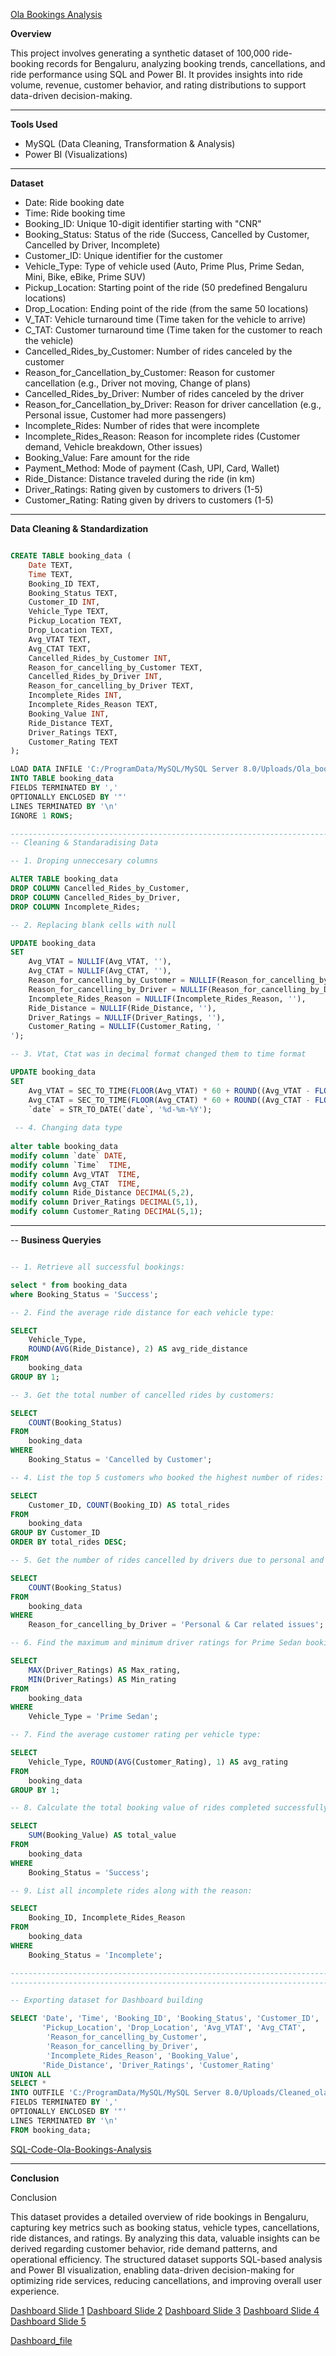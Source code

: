 [Ola Bookings Analysis](https://github.com/Anmoljoshi19/Ola_Bookings_Analysis/blob/main/Ola_booking_data.csv)

**Overview**

This project involves generating a synthetic dataset of 100,000 ride-booking records for Bengaluru,
analyzing booking trends, cancellations, and ride performance using SQL and Power BI. It provides insights
into ride volume, revenue, customer behavior, and rating distributions to support data-driven decision-making.

--------------------------------------------------------------------------------------------------------------------------

**Tools Used**

- MySQL (Data Cleaning, Transformation & Analysis)
- Power BI (Visualizations)
--------------------------------------------------------------------------------------------------------------------------

**Dataset**

- Date: Ride booking date  
- Time: Ride booking time  
- Booking_ID: Unique 10-digit identifier starting with "CNR"  
- Booking_Status: Status of the ride (Success, Cancelled by Customer, Cancelled by Driver, Incomplete)  
- Customer_ID: Unique identifier for the customer  
- Vehicle_Type: Type of vehicle used (Auto, Prime Plus, Prime Sedan, Mini, Bike, eBike, Prime SUV)  
- Pickup_Location: Starting point of the ride (50 predefined Bengaluru locations)  
- Drop_Location: Ending point of the ride (from the same 50 locations)  
- V_TAT: Vehicle turnaround time (Time taken for the vehicle to arrive)  
- C_TAT: Customer turnaround time (Time taken for the customer to reach the vehicle)  
- Cancelled_Rides_by_Customer: Number of rides canceled by the customer  
- Reason_for_Cancellation_by_Customer: Reason for customer cancellation (e.g., Driver not moving, Change of plans)  
- Cancelled_Rides_by_Driver: Number of rides canceled by the driver  
- Reason_for_Cancellation_by_Driver: Reason for driver cancellation (e.g., Personal issue, Customer had more passengers)  
- Incomplete_Rides: Number of rides that were incomplete  
- Incomplete_Rides_Reason: Reason for incomplete rides (Customer demand, Vehicle breakdown, Other issues)  
- Booking_Value: Fare amount for the ride  
- Payment_Method: Mode of payment (Cash, UPI, Card, Wallet)  
- Ride_Distance: Distance traveled during the ride (in km)  
- Driver_Ratings: Rating given by customers to drivers (1-5)  
- Customer_Rating: Rating given by drivers to customers (1-5)  

--------------------------------------------------------------------------------------------------------------------------

**Data Cleaning & Standardization**
```sql

CREATE TABLE booking_data (
    Date TEXT,
    Time TEXT,
    Booking_ID TEXT,
    Booking_Status TEXT,
    Customer_ID INT,
    Vehicle_Type TEXT,
    Pickup_Location TEXT,
    Drop_Location TEXT,
    Avg_VTAT TEXT,
    Avg_CTAT TEXT,
    Cancelled_Rides_by_Customer INT,
    Reason_for_cancelling_by_Customer TEXT,
    Cancelled_Rides_by_Driver INT,
    Reason_for_cancelling_by_Driver TEXT,
    Incomplete_Rides INT,
    Incomplete_Rides_Reason TEXT,
    Booking_Value INT,
    Ride_Distance TEXT,
    Driver_Ratings TEXT,
    Customer_Rating TEXT
);

LOAD DATA INFILE 'C:/ProgramData/MySQL/MySQL Server 8.0/Uploads/Ola_booking_data.csv'
INTO TABLE booking_data
FIELDS TERMINATED BY ','  
OPTIONALLY ENCLOSED BY '"'  
LINES TERMINATED BY '\n'  
IGNORE 1 ROWS;

------------------------------------------------------------------------------------------------------------------------
-- Cleaning & Standaradising Data

-- 1. Droping unneccesary columns

ALTER TABLE booking_data
DROP COLUMN Cancelled_Rides_by_Customer,
DROP COLUMN Cancelled_Rides_by_Driver,
DROP COLUMN Incomplete_Rides;

-- 2. Replacing blank cells with null

UPDATE booking_data 
SET 
    Avg_VTAT = NULLIF(Avg_VTAT, ''),
    Avg_CTAT = NULLIF(Avg_CTAT, ''),
    Reason_for_cancelling_by_Customer = NULLIF(Reason_for_cancelling_by_Customer, ''),
    Reason_for_cancelling_by_Driver = NULLIF(Reason_for_cancelling_by_Driver, ''),
    Incomplete_Rides_Reason = NULLIF(Incomplete_Rides_Reason, ''),
    Ride_Distance = NULLIF(Ride_Distance, ''),
    Driver_Ratings = NULLIF(Driver_Ratings, ''),
    Customer_Rating = NULLIF(Customer_Rating, '
');

-- 3. Vtat, Ctat was in decimal format changed them to time format

UPDATE booking_data 
SET 
    Avg_VTAT = SEC_TO_TIME(FLOOR(Avg_VTAT) * 60 + ROUND((Avg_VTAT - FLOOR(Avg_VTAT)) * 60)),
    Avg_CTAT = SEC_TO_TIME(FLOOR(Avg_CTAT) * 60 + ROUND((Avg_CTAT - FLOOR(Avg_CTAT)) * 60)),
    `date` = STR_TO_DATE(`date`, '%d-%m-%Y');
 
 -- 4. Changing data type
 
alter table booking_data
modify column `date` DATE,
modify column `Time`  TIME,
modify column Avg_VTAT  TIME,
modify column Avg_CTAT  TIME,
modify column Ride_Distance DECIMAL(5,2),
modify column Driver_Ratings DECIMAL(5,1),
modify column Customer_Rating DECIMAL(5,1);

```
--------------------------------------------------------------------------------------------------------------------------

-- **Business Queryies**
```sql

-- 1. Retrieve all successful bookings:

select * from booking_data
where Booking_Status = 'Success';

-- 2. Find the average ride distance for each vehicle type:

SELECT 
    Vehicle_Type,
    ROUND(AVG(Ride_Distance), 2) AS avg_ride_distance
FROM
    booking_data
GROUP BY 1;

-- 3. Get the total number of cancelled rides by customers:

SELECT 
    COUNT(Booking_Status)
FROM
    booking_data
WHERE
    Booking_Status = 'Cancelled by Customer';

-- 4. List the top 5 customers who booked the highest number of rides:

SELECT 
    Customer_ID, COUNT(Booking_ID) AS total_rides
FROM
    booking_data
GROUP BY Customer_ID
ORDER BY total_rides DESC;

-- 5. Get the number of rides cancelled by drivers due to personal and car-related issues:

SELECT 
    COUNT(Booking_Status)
FROM
    booking_data
WHERE
    Reason_for_cancelling_by_Driver = 'Personal & Car related issues';

-- 6. Find the maximum and minimum driver ratings for Prime Sedan bookings:

SELECT 
    MAX(Driver_Ratings) AS Max_rating,
    MIN(Driver_Ratings) AS Min_rating
FROM
    booking_data
WHERE
    Vehicle_Type = 'Prime Sedan';

-- 7. Find the average customer rating per vehicle type:

SELECT 
    Vehicle_Type, ROUND(AVG(Customer_Rating), 1) AS avg_rating
FROM
    booking_data
GROUP BY 1;

-- 8. Calculate the total booking value of rides completed successfully:

SELECT 
    SUM(Booking_Value) AS total_value
FROM
    booking_data
WHERE
    Booking_Status = 'Success';

-- 9. List all incomplete rides along with the reason:

SELECT 
    Booking_ID, Incomplete_Rides_Reason
FROM
    booking_data
WHERE
    Booking_Status = 'Incomplete';

------------------------------------------------------------------------------------------------------------------------
------------------------------------------------------------------------------------------------------------------------

-- Exporting dataset for Dashboard building

SELECT 'Date', 'Time', 'Booking_ID', 'Booking_Status', 'Customer_ID', 'Vehicle_Type', 
       'Pickup_Location', 'Drop_Location', 'Avg_VTAT', 'Avg_CTAT', 
        'Reason_for_cancelling_by_Customer', 
        'Reason_for_cancelling_by_Driver', 
        'Incomplete_Rides_Reason', 'Booking_Value', 
       'Ride_Distance', 'Driver_Ratings', 'Customer_Rating'
UNION ALL
SELECT * 
INTO OUTFILE 'C:/ProgramData/MySQL/MySQL Server 8.0/Uploads/Cleaned_ola_booking_data.csv'
FIELDS TERMINATED BY ','  
OPTIONALLY ENCLOSED BY '"'  
LINES TERMINATED BY '\n'
FROM booking_data;

```
[SQL-Code-Ola-Bookings-Analysis](https://github.com/Anmoljoshi19/Ola_Bookings_Analysis/blob/main/Ola_booking.sql)

--------------------------------------------------------------------------------------------------------------------------

**Conclusion**

Conclusion  

This dataset provides a detailed overview of ride bookings in Bengaluru, capturing key metrics such as
booking status, vehicle types, cancellations, ride distances, and ratings. By analyzing this data, valuable
insights can be derived regarding customer behavior, ride demand patterns, and operational efficiency. The structured dataset
supports SQL-based analysis and Power BI visualization, enabling data-driven decision-making for optimizing ride services,
reducing cancellations, and improving overall user experience.

[Dashboard Slide 1](https://github.com/Anmoljoshi19/Ola_Bookings_Analysis/blob/main/PowerBI%20Report/Complete_report_ss/Screenshot%202025-03-07%20201122.png)
[Dashboard Slide 2](https://github.com/Anmoljoshi19/Ola_Bookings_Analysis/blob/main/PowerBI%20Report/Complete_report_ss/Screenshot%202025-03-07%20201233.png)
[Dashboard Slide 3](https://github.com/Anmoljoshi19/Ola_Bookings_Analysis/blob/main/PowerBI%20Report/Complete_report_ss/Screenshot%202025-03-07%20201301.png)
[Dashboard Slide 4](https://github.com/Anmoljoshi19/Ola_Bookings_Analysis/blob/main/PowerBI%20Report/Complete_report_ss/Screenshot%202025-03-07%20201314.png)
[Dashboard Slide 5](https://github.com/Anmoljoshi19/Ola_Bookings_Analysis/blob/main/PowerBI%20Report/Complete_report_ss/Screenshot%202025-03-07%20201331.png)

[Dashboard_file](https://github.com/Anmoljoshi19/Ola_Bookings_Analysis/blob/main/PowerBI%20Report/Ola%20_booking_powerBI.pbix)
